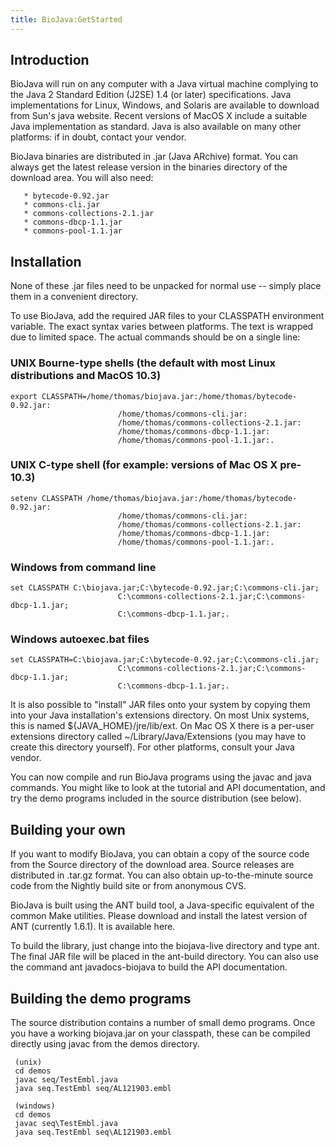 ```yaml
---
title: BioJava:GetStarted
---
```


Introduction
------------

BioJava will run on any computer with a Java virtual machine complying
to the Java 2 Standard Edition (J2SE) 1.4 (or later) specifications.
Java implementations for Linux, Windows, and Solaris are available to
download from Sun's java website. Recent versions of MacOS X include a
suitable Java implementation as standard. Java is also available on many
other platforms: if in doubt, contact your vendor.

BioJava binaries are distributed in .jar (Java ARchive) format. You can
always get the latest release version in the binaries directory of the
download area. You will also need:

`   * bytecode-0.92.jar`  
`   * commons-cli.jar`  
`   * commons-collections-2.1.jar`  
`   * commons-dbcp-1.1.jar`  
`   * commons-pool-1.1.jar`

Installation
------------

None of these .jar files need to be unpacked for normal use -- simply
place them in a convenient directory.

To use BioJava, add the required JAR files to your CLASSPATH environment
variable. The exact syntax varies between platforms. The text is wrapped
due to limited space. The actual commands should be on a single line:

### UNIX Bourne-type shells (the default with most Linux distributions and MacOS 10.3)

`export CLASSPATH=/home/thomas/biojava.jar:/home/thomas/bytecode-0.92.jar:`  
`                        /home/thomas/commons-cli.jar:`  
`                        /home/thomas/commons-collections-2.1.jar:`  
`                        /home/thomas/commons-dbcp-1.1.jar:`  
`                        /home/thomas/commons-pool-1.1.jar:.`

### UNIX C-type shell (for example: versions of Mac OS X pre-10.3)

`setenv CLASSPATH /home/thomas/biojava.jar:/home/thomas/bytecode-0.92.jar:`  
`                        /home/thomas/commons-cli.jar:`  
`                        /home/thomas/commons-collections-2.1.jar:`  
`                        /home/thomas/commons-dbcp-1.1.jar:`  
`                        /home/thomas/commons-pool-1.1.jar:.`

### Windows from command line

`set CLASSPATH C:\biojava.jar;C:\bytecode-0.92.jar;C:\commons-cli.jar;`  
`                        C:\commons-collections-2.1.jar;C:\commons-dbcp-1.1.jar;`  
`                        C:\commons-dbcp-1.1.jar;.`

### Windows autoexec.bat files

`set CLASSPATH=C:\biojava.jar;C:\bytecode-0.92.jar;C:\commons-cli.jar;`  
`                        C:\commons-collections-2.1.jar;C:\commons-dbcp-1.1.jar;`  
`                        C:\commons-dbcp-1.1.jar;.`

It is also possible to "install" JAR files onto your system by copying
them into your Java installation's extensions directory. On most Unix
systems, this is named ${JAVA\_HOME}/jre/lib/ext. On Mac OS X there is a
per-user extensions directory called ~/Library/Java/Extensions (you may
have to create this directory yourself). For other platforms, consult
your Java vendor.

You can now compile and run BioJava programs using the javac and java
commands. You might like to look at the tutorial and API documentation,
and try the demo programs included in the source distribution (see
below).

Building your own
-----------------

If you want to modify BioJava, you can obtain a copy of the source code
from the Source directory of the download area. Source releases are
distributed in .tar.gz format. You can also obtain up-to-the-minute
source code from the Nightly build site or from anonymous CVS.

BioJava is built using the ANT build tool, a Java-specific equivalent of
the common Make utilities. Please download and install the latest
version of ANT (currently 1.6.1). It is available here.

To build the library, just change into the biojava-live directory and
type ant. The final JAR file will be placed in the ant-build directory.
You can also use the command ant javadocs-biojava to build the API
documentation.

Building the demo programs
--------------------------

The source distribution contains a number of small demo programs. Once
you have a working biojava.jar on your classpath, these can be compiled
directly using javac from the demos directory.

` (unix)`  
` cd demos`  
` javac seq/TestEmbl.java`  
` java seq.TestEmbl seq/AL121903.embl`  
` `  
` (windows)`  
` cd demos`  
` javac seq\TestEmbl.java`  
` java seq.TestEmbl seq\AL121903.embl`
